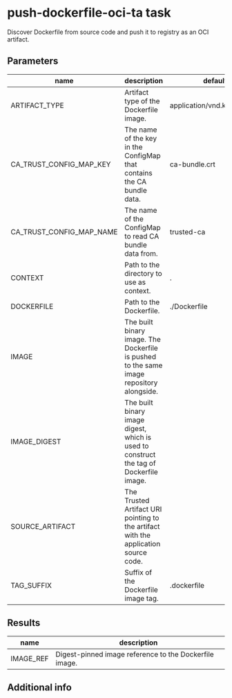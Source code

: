 # push-dockerfile-oci-ta task

Discover Dockerfile from source code and push it to registry as an OCI artifact.

## Parameters
|name|description|default value|required|
|---|---|---|---|
|ARTIFACT_TYPE|Artifact type of the Dockerfile image.|application/vnd.konflux.dockerfile|false|
|CA_TRUST_CONFIG_MAP_KEY|The name of the key in the ConfigMap that contains the CA bundle data.|ca-bundle.crt|false|
|CA_TRUST_CONFIG_MAP_NAME|The name of the ConfigMap to read CA bundle data from.|trusted-ca|false|
|CONTEXT|Path to the directory to use as context.|.|false|
|DOCKERFILE|Path to the Dockerfile.|./Dockerfile|false|
|IMAGE|The built binary image. The Dockerfile is pushed to the same image repository alongside.||true|
|IMAGE_DIGEST|The built binary image digest, which is used to construct the tag of Dockerfile image.||true|
|SOURCE_ARTIFACT|The Trusted Artifact URI pointing to the artifact with the application source code.||true|
|TAG_SUFFIX|Suffix of the Dockerfile image tag.|.dockerfile|false|

## Results
|name|description|
|---|---|
|IMAGE_REF|Digest-pinned image reference to the Dockerfile image.|


## Additional info
